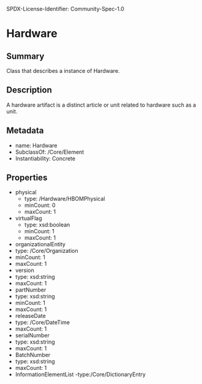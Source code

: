 SPDX-License-Identifier: Community-Spec-1.0

# Hardware

## Summary

Class that describes a instance of Hardware.

## Description
A hardware artifact is a distinct article or unit related to hardware such as a unit.


## Metadata
- name: Hardware
- SubclassOf: /Core/Element
- Instantiability: Concrete


## Properties

- physical
  - type: /Hardware/HBOMPhysical
  - minCount: 0
  - maxCount: 1
- virtualFlag 
  - type: xsd:boolean
  - minCount: 1
  - maxCount: 1
 - organizationalEntity
  - type: /Core/Organization
  - minCount: 1
  - maxCount: 1
 - version
  - type: xsd:string
  - maxCount: 1
 - partNumber
  - type: xsd:string
  - minCount: 1
  - maxCount: 1
 - releaseDate
  - type: /Core/DateTime
  - maxCount: 1
 - serialNumber
  - type: xsd:string
  - maxCount: 1
 - BatchNumber 
  - type: xsd:string
  - maxCount: 1
 - InformationElementList 
   -type:/Core/DictionaryEntry
